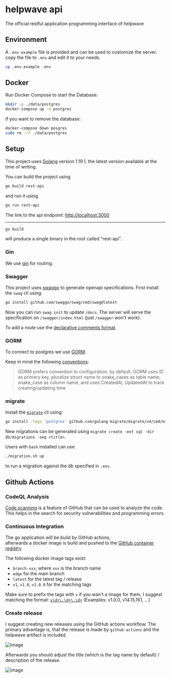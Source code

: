 # helpwave api

The official restful application programming interface of helpwave

## Environment

A `.env.example` file is provided and can be used to customize the server.
copy the file to `.env` and edit it to your needs.
```bash
cp .env.example .env
```
## Docker
Run Docker Compose to start the Database:
```bash
mkdir -p ./data/postgres
docker-compose up -d postgres
```
if you want to remove the database:
```bash
docker-compose down posgres
sudo rm -rf ./data/postgres
```

## Setup

This project uses [Golang][golang] version 1.19.1, the latest version available at the time of writing.

You can build the project using
```bash
go build rest-api
```
and run it using
```bash
go run rest-api
```
The link to the api endpoint: [http://localhost:3000](http://localhost:3000)
***
```bash
go build
```
will produce a single binary in the root called "rest-api".

### Gin

We use [gin][gin] for routing.

### Swagger

This project uses [swaggo][swaggo] to generate openapi specifications.
First install the `swag` cli using:
```bash
go install github.com/swaggo/swag/cmd/swag@latest
```
Now you can run `swag init` to update `/docs`.
The server will serve the specification on `/swagger/index.html` (just `/swagger` won't work).

To add a route use the [declarative comments format](https://github.com/swaggo/swag/blob/master/README.md#declarative-comments-format).

### GORM

To connect to postgres we use [GORM][GORM].

Keep in mind the following [conventions](https://gorm.io/docs/models.html#Conventions):
> GORM prefers convention to configuration,
> by default, GORM uses ID as primary key, pluralize struct name to
> snake_cases as table name, snake_case as column name, and uses CreatedAt,
> UpdatedAt to track creating/updating time

### migrate

Install the [`migrate`][migrate] cli using:
```bash
go install -tags 'postgres' github.com/golang-migrate/migrate/v4/cmd/migrate@latest
```

New migrations can be generated using `migrate create -ext sql -dir db/migrations -seq <title>`.

Users with `bash` installed can use
```bash
./migration.sh up
```
to run a migration against the db specified in `.env`.

## Github Actions

### CodeQL Analysis

[Code scanning](https://docs.github.com/en/code-security/code-scanning/automatically-scanning-your-code-for-vulnerabilities-and-errors/about-code-scanning) is a feature of GitHub that can be used to analyze the code. This helps in the search for security vulnerabilities and programming errors.

### Continuous Integration

The go application will be build by GitHub actions,  
afterwards a docker image is build and pushed to the
[GitHub container registry](https://ghcr.io)

The following docker image tags exist:

* `branch-xxx`, where `xxx` is the branch name
* `edge` for the main branch
* `latest` for the latest tag / release
* `v1`, `v1.0`, `v1.0.0` for the matching tags

Make sure to prefix the tags with `v` if you wan't a image for them, I suggest matching the format: [`v\d+\.\d+\.\d+`](https://regexr.com/6v4qh) (Examples: v1.0.0, v14.15.161, ...)

### Create release

I suggest creating new releases using the GitHub actions workflow. The primary advantage is, that the release is made by `github-actions` and the helpwave artifact is included.

![image](https://user-images.githubusercontent.com/26925347/193222515-98220b50-b320-497d-a012-af4be7cdbe3b.png)

Afterwards you should adjust the title (which is the tag name by default) / description of the release.

![image](https://user-images.githubusercontent.com/26925347/193222838-c2f16900-371d-495f-ab55-9d75b6489cfc.png)

[golang]: https://go.dev/
[gin]: https://github.com/gin-gonic/gin/
[swaggo]: https://github.com/swaggo/
[GORM]: https://gorm.io/
[migrate]: https://github.com/golang-migrate/migrate/
